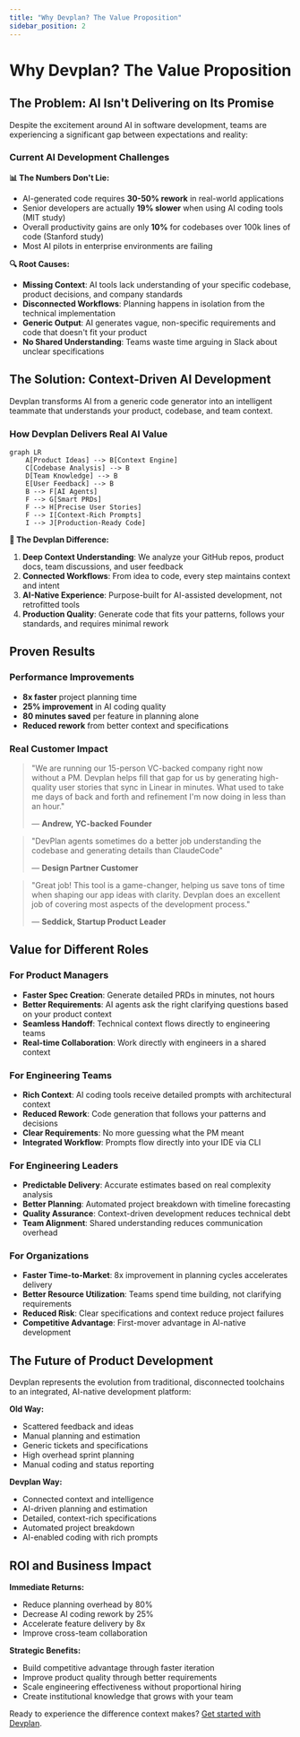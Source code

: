 ```yaml
---
title: "Why Devplan? The Value Proposition"
sidebar_position: 2
---
```


# Why Devplan? The Value Proposition

## The Problem: AI Isn't Delivering on Its Promise

Despite the excitement around AI in software development, teams are experiencing a significant gap between expectations and reality:

### Current AI Development Challenges

**📊 The Numbers Don't Lie:**
- AI-generated code requires **30-50% rework** in real-world applications
- Senior developers are actually **19% slower** when using AI coding tools (MIT study)
- Overall productivity gains are only **10%** for codebases over 100k lines of code (Stanford study)
- Most AI pilots in enterprise environments are failing

**🔍 Root Causes:**
- **Missing Context**: AI tools lack understanding of your specific codebase, product decisions, and company standards
- **Disconnected Workflows**: Planning happens in isolation from the technical implementation
- **Generic Output**: AI generates vague, non-specific requirements and code that doesn't fit your product
- **No Shared Understanding**: Teams waste time arguing in Slack about unclear specifications

## The Solution: Context-Driven AI Development

Devplan transforms AI from a generic code generator into an intelligent teammate that understands your product, codebase, and team context.

### How Devplan Delivers Real AI Value

```mermaid
graph LR
    A[Product Ideas] --> B[Context Engine]
    C[Codebase Analysis] --> B
    D[Team Knowledge] --> B
    E[User Feedback] --> B
    B --> F[AI Agents]
    F --> G[Smart PRDs]
    F --> H[Precise User Stories]
    F --> I[Context-Rich Prompts]
    I --> J[Production-Ready Code]
```

**🎯 The Devplan Difference:**
1. **Deep Context Understanding**: We analyze your GitHub repos, product docs, team discussions, and user feedback
2. **Connected Workflows**: From idea to code, every step maintains context and intent
3. **AI-Native Experience**: Purpose-built for AI-assisted development, not retrofitted tools
4. **Production Quality**: Generate code that fits your patterns, follows your standards, and requires minimal rework

## Proven Results

### Performance Improvements
- **8x faster** project planning time
- **25% improvement** in AI coding quality
- **80 minutes saved** per feature in planning alone
- **Reduced rework** from better context and specifications

### Real Customer Impact

> "We are running our 15-person VC-backed company right now without a PM. Devplan helps fill that gap for us by generating high-quality user stories that sync in Linear in minutes. What used to take me days of back and forth and refinement I'm now doing in less than an hour."
>
> — **Andrew, YC-backed Founder**

> "DevPlan agents sometimes do a better job understanding the codebase and generating details than ClaudeCode"
>
> — **Design Partner Customer**

> "Great job! This tool is a game-changer, helping us save tons of time when shaping our app ideas with clarity. Devplan does an excellent job of covering most aspects of the development process."
>
> — **Seddick, Startup Product Leader**

## Value for Different Roles

### For Product Managers
- **Faster Spec Creation**: Generate detailed PRDs in minutes, not hours
- **Better Requirements**: AI agents ask the right clarifying questions based on your product context
- **Seamless Handoff**: Technical context flows directly to engineering teams
- **Real-time Collaboration**: Work directly with engineers in a shared context

### For Engineering Teams
- **Rich Context**: AI coding tools receive detailed prompts with architectural context
- **Reduced Rework**: Code generation that follows your patterns and decisions
- **Clear Requirements**: No more guessing what the PM meant
- **Integrated Workflow**: Prompts flow directly into your IDE via CLI

### For Engineering Leaders
- **Predictable Delivery**: Accurate estimates based on real complexity analysis
- **Better Planning**: Automated project breakdown with timeline forecasting
- **Quality Assurance**: Context-driven development reduces technical debt
- **Team Alignment**: Shared understanding reduces communication overhead

### For Organizations
- **Faster Time-to-Market**: 8x improvement in planning cycles accelerates delivery
- **Better Resource Utilization**: Teams spend time building, not clarifying requirements
- **Reduced Risk**: Clear specifications and context reduce project failures
- **Competitive Advantage**: First-mover advantage in AI-native development

## The Future of Product Development

Devplan represents the evolution from traditional, disconnected toolchains to an integrated, AI-native development platform:

**Old Way:**
- Scattered feedback and ideas
- Manual planning and estimation
- Generic tickets and specifications
- High overhead sprint planning
- Manual coding and status reporting

**Devplan Way:**
- Connected context and intelligence
- AI-driven planning and estimation
- Detailed, context-rich specifications
- Automated project breakdown
- AI-enabled coding with rich prompts

## ROI and Business Impact

**Immediate Returns:**
- Reduce planning overhead by 80%
- Decrease AI coding rework by 25%
- Accelerate feature delivery by 8x
- Improve cross-team collaboration

**Strategic Benefits:**
- Build competitive advantage through faster iteration
- Improve product quality through better requirements
- Scale engineering effectiveness without proportional hiring
- Create institutional knowledge that grows with your team

Ready to experience the difference context makes? [Get started with Devplan](/docs/getting-started).